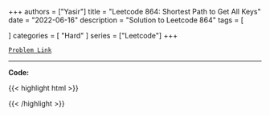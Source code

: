 
+++
authors = ["Yasir"]
title = "Leetcode 864: Shortest Path to Get All Keys"
date = "2022-06-16"
description = "Solution to Leetcode 864"
tags = [
    
]
categories = [
    "Hard"
]
series = ["Leetcode"]
+++



[`Problem Link`](https://leetcode.com/problems/shortest-path-to-get-all-keys/description/)

---

**Code:**

{{< highlight html >}}

{{< /highlight >}}

